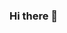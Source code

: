 ### Hi there 👋
<!--

**Alibek-tse/Alibek-tse** is a ✨ _special_ ✨ repository because its `README.md` (this file) appears on your GitHub profile.




